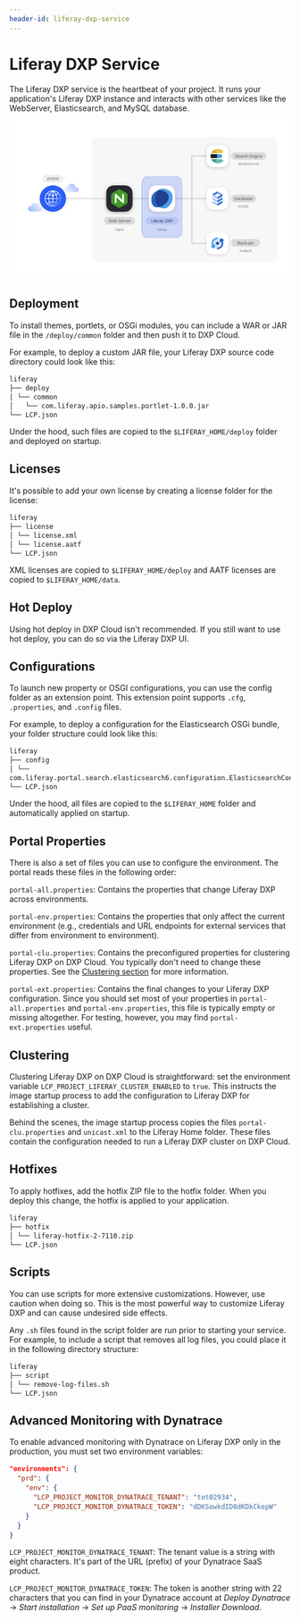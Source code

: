 ```yaml
---
header-id: liferay-dxp-service
---
```


# Liferay DXP Service

The Liferay DXP service is the heartbeat of your project. It runs your
application's Liferay DXP instance and interacts with other services like the
WebServer, Elasticsearch, and MySQL database. 

![Figure 1: The Liferay DXP service is one of several services available in DXP Cloud.](../../images/services-dxp.png)

## Deployment

To install themes, portlets, or OSGi modules, you can include a WAR or JAR file
in the `/deploy/common` folder and then push it to DXP Cloud.

For example, to deploy a custom JAR file, your Liferay DXP source code directory
could look like this:

    liferay
    ├── deploy
    │ └── common
    │   └── com.liferay.apio.samples.portlet-1.0.0.jar
    └── LCP.json

Under the hood, such files are copied to the `$LIFERAY_HOME/deploy` folder and
deployed on startup. 

## Licenses

It's possible to add your own license by creating a license folder for the 
license:

    liferay
    ├── license
    │ └── license.xml
    │ └── license.aatf
    └── LCP.json

XML licenses are copied to `$LIFERAY_HOME/deploy` and AATF licenses are copied 
to `$LIFERAY_HOME/data`. 

## Hot Deploy

Using hot deploy in DXP Cloud isn't recommended. If you still want to use hot
deploy, you can do so via the Liferay DXP UI.

## Configurations

To launch new property or OSGI configurations, you can use the config folder as
an extension point. This extension point supports `.cfg`, `.properties`, and 
`.config` files.

For example, to deploy a configuration for the Elasticsearch OSGi bundle, your
folder structure could look like this:

    liferay
    ├── config
    │ └── com.liferay.portal.search.elasticsearch6.configuration.ElasticsearchConfiguration.config
    └── LCP.json

Under the hood, all files are copied to the `$LIFERAY_HOME` folder and 
automatically applied on startup. 

## Portal Properties

There is also a set of files you can use to configure the environment. The
portal reads these files in the following order:

`portal-all.properties`: Contains the properties that change Liferay DXP across 
environments.

`portal-env.properties`: Contains the properties that only affect the current 
environment (e.g., credentials and URL endpoints for external services that 
differ from environment to environment).

`portal-clu.properties`: Contains the preconfigured properties for clustering
Liferay DXP on DXP Cloud. You typically don't need to change these properties.
See the 
[Clustering section](#clustering) 
for more information. 

`portal-ext.properties`: Contains the final changes to your Liferay DXP 
configuration. Since you should set most of your properties in 
`portal-all.properties` and `portal-env.properties`, this file is typically 
empty or missing altogether. For testing, however, you may find 
`portal-ext.properties` useful. 

## Clustering

Clustering Liferay DXP on DXP Cloud is straightforward: set the environment
variable `LCP_PROJECT_LIFERAY_CLUSTER_ENABLED` to `true`. This instructs the 
image startup process to add the configuration to Liferay DXP for establishing a
cluster.

Behind the scenes, the image startup process copies the files 
`portal-clu.properties` and `unicast.xml` to the Liferay Home folder. These 
files contain the configuration needed to run a Liferay DXP cluster on DXP 
Cloud. 

## Hotfixes

To apply hotfixes, add the hotfix ZIP file to the hotfix folder. When you deploy
this change, the hotfix is applied to your application.

    liferay
    ├── hotfix
    │ └── liferay-hotfix-2-7110.zip
    └── LCP.json

## Scripts

You can use scripts for more extensive customizations. However, use caution when
doing so. This is the most powerful way to customize Liferay DXP and can cause
undesired side effects.

Any `.sh` files found in the script folder are run prior to starting your 
service. For example, to include a script that removes all log files, you could 
place it in the following directory structure:

    liferay
    ├── script
    │ └── remove-log-files.sh
    └── LCP.json

## Advanced Monitoring with Dynatrace

To enable advanced monitoring with Dynatrace on Liferay DXP only in the
production, you must set two environment variables:

```json
"environments": {
  "prd": {
    "env": {
      "LCP_PROJECT_MONITOR_DYNATRACE_TENANT": "tot02934",
      "LCP_PROJECT_MONITOR_DYNATRACE_TOKEN": "dDKSowkdID8dKDkCkepW"
    }
  }
}
```

`LCP_PROJECT_MONITOR_DYNATRACE_TENANT`: The tenant value is a string with eight
characters. It's part of the URL (prefix) of your Dynatrace SaaS product.

`LCP_PROJECT_MONITOR_DYNATRACE_TOKEN`: The token is another string with 22
characters that you can find in your Dynatrace account at *Deploy Dynatrace* 
&rarr; *Start installation* &rarr; *Set up PaaS monitoring* &rarr; 
*Installer Download*. 
